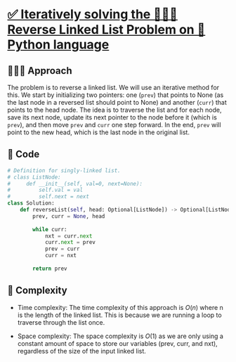 # [✅ Iteratively solving the 🧑🏻‍💻 Reverse Linked List Problem on 🐍 Python language](https://leetcode.com/problems/reverse-linked-list/solutions/3681527/iteratively-solving-the-reverse-linked-list-problem-on-python-language/)

## 🧑🏻‍💻 Approach

The problem is to reverse a linked list. We will use an iterative method for this. We start by initializing two pointers: one (`prev`) that points to None (as the last node in a reversed list should point to None) and another (`curr`) that points to the head node. The idea is to traverse the list and for each node, save its next node, update its next pointer to the node before it (which is `prev`), and then move `prev` and `curr` one step forward. In the end, `prev` will point to the new head, which is the last node in the original list.

## 🔐 Code

``` python
# Definition for singly-linked list.
# class ListNode:
#     def __init__(self, val=0, next=None):
#         self.val = val
#         self.next = next
class Solution:
    def reverseList(self, head: Optional[ListNode]) -> Optional[ListNode]:
        prev, curr = None, head
        
        while curr:
            nxt = curr.next
            curr.next = prev
            prev = curr
            curr = nxt
            
        return prev
```

## 🧩 Complexity

- Time complexity:
The time complexity of this approach is $O(n)$ where n is the length of the linked list. This is because we are running a loop to traverse through the list once.

- Space complexity:
The space complexity is $O(1)$ as we are only using a constant amount of space to store our variables (prev, curr, and nxt), regardless of the size of the input linked list.
